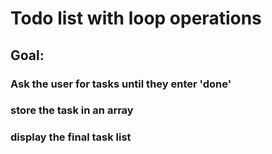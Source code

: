 # Todo list with loop operations

## Goal:

### Ask the user for tasks until they enter 'done'

### store the task in an array

### display the final task list